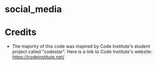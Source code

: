 # social_media

# Credits
* The majority of this code was inspired by Code Institute's student project called "codestar". Here is a link to Code Institute's website: https://codeinstitute.net/